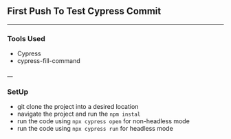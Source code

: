 ## First Push To Test Cypress Commit
---

### Tools Used
- Cypress
- cypress-fill-command

__

### SetUp
- git clone the project into a desired location
- navigate the project and run the `npm instal`
- run the code using `npx cypress open` for non-headless mode
- run the code using `npx cypress run` for headless mode



